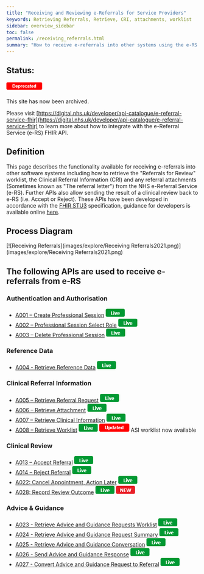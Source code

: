 ```yaml
---
title: "Receiving and Reviewing e-Referrals for Service Providers"
keywords: Retrieving Referrals, Retrieve, CRI, attachments, worklist
sidebar: overview_sidebar
toc: false
permalink: /receiving_referrals.html
summary: "How to receive e-referrals into other systems using the e-RS integration APIs"
---
```


## Status: 

![Deprecated](images/icons/api_deprecated.png)

This site has now been archived.

Please visit [https://digital.nhs.uk/developer/api-catalogue/e-referral-service-fhir](https://digital.nhs.uk/developer/api-catalogue/e-referral-service-fhir) to learn more about how to integrate with the e-Referral Service (e-RS) FHIR API.

## Definition

This page describes the functionality available for receiving e-referrals into other software systems including how to retrieve the "Referrals for Review" worklist, the Clinical Referral Information (CRI) and any referral attachments (Sometimes known as "The referral letter") from the NHS e-Referral Service (e-RS). Further APIs also allow sending the result of a clinical review back to e-RS (i.e. Accept or Reject). These APIs have been developed in accordance with the [FHIR STU3](http://hl7.org/fhir/STU3/) specification, guidance for developers is available online [here](http://hl7.org/fhir/STU3/overview-dev.html).

## Process Diagram

[![Receiving Referrals](images/explore/Receiving Referrals2021.png)](images/explore/Receiving Referrals2021.png)  

## The following APIs are used to receive e-referrals from e-RS

### Authentication and Authorisation
* [A001 – Create Professional Session](explore_endpoint_a001.html) ![Live](images/icons/api_live.png)
* [A002 – Professional Session Select Role](explore_endpoint_a002.html) ![Live](images/icons/api_live.png)
* [A003 – Delete Professional Session](explore_endpoint_a003.html) ![Live](images/icons/api_live.png)

### Reference Data
* [A004 - Retrieve Reference Data](explore_endpoint_a004.html) ![Live](images/icons/api_live.png)

### Clinical Referral Information
* [A005 – Retrieve Referral Request](explore_endpoint_a005.html) ![Live](images/icons/api_live.png)
* [A006 – Retrieve Attachment](explore_endpoint_a006.html) ![Live](images/icons/api_live.png)
* [A007 – Retrieve Clinical Information](explore_endpoint_a007.html) ![Live](images/icons/api_live.png)
* [A008 – Retrieve Worklist](explore_endpoint_a008.html) ![Live](images/icons/api_live.png) ![Updated](images/icons/updated.png) ASI worklist now available


### Clinical Review
* [A013 – Accept Referral](explore_endpoint_a013.html) ![Live](images/icons/api_live.png)
* [A014 – Reject Referral](explore_endpoint_a014.html) ![Live](images/icons/api_live.png)
* [A022: Cancel Appointment, Action Later](explore_endpoint_a022.html) ![Live](images/icons/api_live.png)
* [A028: Record Review Outcome](explore_endpoint_a028.html) ![Live](images/icons/api_live.png) ![NEW](images/icons/new.png)

### Advice & Guidance
* [A023 - Retrieve Advice and Guidance Requests Worklist](explore_endpoint_a023.html) ![Live](images/icons/api_live.png)
* [A024 - Retrieve Advice and Guidance Request Summary](explore_endpoint_a024.html) ![Live](images/icons/api_live.png)
* [A025 - Retrieve Advice and Guidance Conversation](explore_endpoint_a025.html) ![Live](images/icons/api_live.png)
* [A026 - Send Advice and Guidance Response](explore_endpoint_a026.html) ![Live](images/icons/api_live.png)
* [A027 - Convert Advice and Guidance Request to Referral](explore_endpoint_a027.html) ![Live](images/icons/api_live.png)
